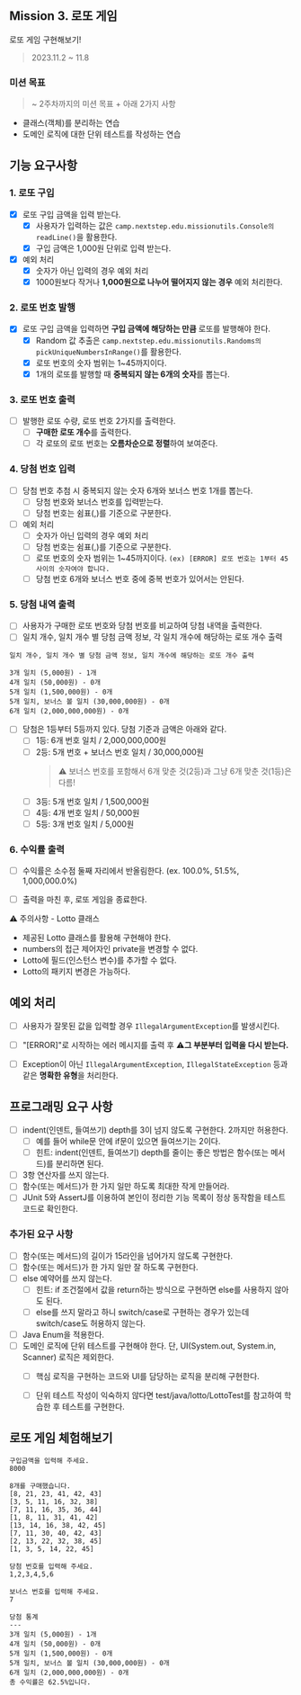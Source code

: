 ## Mission 3. 로또 게임
로또 게임 구현해보기!

> 2023.11.2 ~ 11.8

### 미션 목표 
> ~ 2주차까지의 미션 목표 + 아래 2가지 사항
- 클래스(객체)를 분리하는 연습
- 도메인 로직에 대한 단위 테스트를 작성하는 연습


## 기능 요구사항
### 1. 로또 구입
- [x] 로또 구입 금액을 입력 받는다. 
  - [x] 사용자가 입력하는 값은 ```camp.nextstep.edu.missionutils.Console의 readLine()```을 활용한다.
  - [x] 구입 금액은 1,000원 단위로 입력 받는다. 
  
- [x] 예외 처리
  - [x] 숫자가 아닌 입력의 경우 예외 처리
  - [x] 1000원보다 작거나 **1,000원으로 나누어 떨어지지 않는 경우** 예외 처리한다.

### 2. 로또 번호 발행
- [x] 로또 구입 금액을 입력하면 **구입 금액에 해당하는 만큼** 로또를 발행해야 한다.
  - [x] Random 값 추출은 ```camp.nextstep.edu.missionutils.Randoms의 pickUniqueNumbersInRange()```를 활용한다.
  - [x] 로또 번호의 숫자 범위는 1~45까지이다.
  - [x] 1개의 로또를 발행할 때 **중복되지 않는 6개의 숫자**를 뽑는다.

### 3. 로또 번호 출력
- [ ] 발행한 로또 수량, 로또 번호 2가지를 출력한다. 
  - [ ] **구매한 로또 개수**를 출력한다.
  - [ ] 각 로또의 로또 번호는 **오름차순으로 정렬**하여 보여준다.

### 4. 당첨 번호 입력
- [ ] 당첨 번호 추첨 시 중복되지 않는 숫자 6개와 보너스 번호 1개를 뽑는다.
  - [ ] 당첨 번호와 보너스 번호를 입력받는다.
  - [ ] 당첨 번호는 쉼표(,)를 기준으로 구분한다.
  
- [ ] 예외 처리
  - [ ] 숫자가 아닌 입력의 경우 예외 처리
  - [ ] 당첨 번호는 쉼표(,)를 기준으로 구분한다.
  - [ ] 로또 번호의 숫자 범위는 1~45까지이다.
  ```(ex) [ERROR] 로또 번호는 1부터 45 사이의 숫자여야 합니다.```
  - [ ] 당첨 번호 6개와 보너스 번호 중에 중복 번호가 있어서는 안된다.
  
### 5. 당첨 내역 출력
- [ ] 사용자가 구매한 로또 번호와 당첨 번호를 비교하여 당첨 내역을 출력한다.
- [ ] 일치 개수, 일치 개수 별 당첨 금액 정보, 각 일치 개수에 해당하는 로또 개수 출력
```
일치 개수, 일치 개수 별 당첨 금액 정보, 일치 개수에 해당하는 로또 개수 출력

3개 일치 (5,000원) - 1개
4개 일치 (50,000원) - 0개
5개 일치 (1,500,000원) - 0개
5개 일치, 보너스 볼 일치 (30,000,000원) - 0개
6개 일치 (2,000,000,000원) - 0개
```
- [ ] 당첨은 1등부터 5등까지 있다. 당첨 기준과 금액은 아래와 같다.
  - [ ] 1등: 6개 번호 일치 / 2,000,000,000원
  - [ ] 2등: 5개 번호 + 보너스 번호 일치 / 30,000,000원
    > ⚠️ 보너스 번호를 포함해서 6개 맞춘 것(2등)과 그냥 6개 맞춘 것(1등)은 다름!
  - [ ] 3등: 5개 번호 일치 / 1,500,000원
  - [ ] 4등: 4개 번호 일치 / 50,000원
  - [ ] 5등: 3개 번호 일치 / 5,000원

### 6. 수익률 출력
- [ ] 수익률은 소수점 둘째 자리에서 반올림한다. (ex. 100.0%, 51.5%, 1,000,000.0%)
- [ ] 출력을 마친 후, 로또 게임을 종료한다.


⚠️ 주의사항 - Lotto 클래스
- 제공된 Lotto 클래스를 활용해 구현해야 한다.
- numbers의 접근 제어자인 private을 변경할 수 없다.
- Lotto에 필드(인스턴스 변수)를 추가할 수 없다.
- Lotto의 패키지 변경은 가능하다.


## 예외 처리
- [ ] 사용자가 잘못된 값을 입력할 경우 ```IllegalArgumentException```를 발생시킨다. 
- [ ] "[ERROR]"로 시작하는 에러 메시지를 출력 후 ⚠️**그 부분부터 입력을 다시 받는다.**
- [ ] Exception이 아닌 ```IllegalArgumentException```, ```IllegalStateException``` 등과 같은 **명확한 유형**을 처리한다.


## 프로그래밍 요구 사항
- [ ] indent(인덴트, 들여쓰기) depth를 3이 넘지 않도록 구현한다. 2까지만 허용한다.
  - [ ] 예를 들어 while문 안에 if문이 있으면 들여쓰기는 2이다.
  - [ ] 힌트: indent(인덴트, 들여쓰기) depth를 줄이는 좋은 방법은 함수(또는 메서드)를 분리하면 된다.
- [ ] 3항 연산자를 쓰지 않는다.
- [ ] 함수(또는 메서드)가 한 가지 일만 하도록 최대한 작게 만들어라.
- [ ] JUnit 5와 AssertJ를 이용하여 본인이 정리한 기능 목록이 정상 동작함을 테스트 코드로 확인한다.

### 추가된 요구 사항
- [ ] 함수(또는 메서드)의 길이가 15라인을 넘어가지 않도록 구현한다.
- [ ] 함수(또는 메서드)가 한 가지 일만 잘 하도록 구현한다.
- [ ] else 예약어를 쓰지 않는다.
  - [ ] 힌트: if 조건절에서 값을 return하는 방식으로 구현하면 else를 사용하지 않아도 된다.
  - [ ] else를 쓰지 말라고 하니 switch/case로 구현하는 경우가 있는데 switch/case도 허용하지 않는다.
- [ ] Java Enum을 적용한다.
- [ ] 도메인 로직에 단위 테스트를 구현해야 한다. 단, UI(System.out, System.in, Scanner) 로직은 제외한다.
  - [ ] 핵심 로직을 구현하는 코드와 UI를 담당하는 로직을 분리해 구현한다.
  - [ ] 단위 테스트 작성이 익숙하지 않다면 test/java/lotto/LottoTest를 참고하여 학습한 후 테스트를 구현한다.
  

## 로또 게임 체험해보기
```
구입금액을 입력해 주세요.
8000

8개를 구매했습니다.
[8, 21, 23, 41, 42, 43] 
[3, 5, 11, 16, 32, 38] 
[7, 11, 16, 35, 36, 44] 
[1, 8, 11, 31, 41, 42] 
[13, 14, 16, 38, 42, 45] 
[7, 11, 30, 40, 42, 43] 
[2, 13, 22, 32, 38, 45] 
[1, 3, 5, 14, 22, 45]

당첨 번호를 입력해 주세요.
1,2,3,4,5,6

보너스 번호를 입력해 주세요.
7

당첨 통계
---
3개 일치 (5,000원) - 1개
4개 일치 (50,000원) - 0개
5개 일치 (1,500,000원) - 0개
5개 일치, 보너스 볼 일치 (30,000,000원) - 0개
6개 일치 (2,000,000,000원) - 0개
총 수익률은 62.5%입니다.
```
